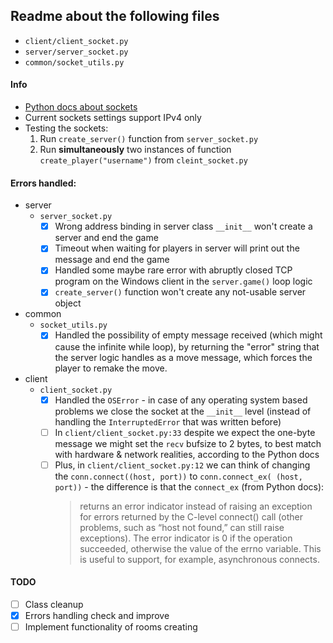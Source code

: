 ## Readme about the following files
- `client/client_socket.py` 
- `server/server_socket.py`
- `common/socket_utils.py`

#### Info
- [Python docs about sockets](https://docs.python.org/3/library/socket.html)
- Current sockets settings support IPv4 only
- Testing the sockets:
    1. Run `create_server()` function from `server_socket.py`
    2. Run **simultaneously** two instances of function `create_player("username")` from `cleint_socket.py`

#### Errors handled:
- server 
    - `server_socket.py`
        - [X] Wrong address binding in server class `__init__` won't create a server and end the game
        - [X] Timeout when waiting for players in server will print out the message and end the game
        - [X] Handled some maybe rare error with abruptly closed TCP program on the Windows client in the 
        `server.game()` loop logic
        - [X] `create_server()` function won't create any not-usable server object
- common 
    - `socket_utils.py`
        - [X] Handled the possibility of empty message received (which might cause the infinite while loop),
        by returning the "error" string that the server logic handles as a move message, which forces the player
        to remake the move. 
- client
    - `client_socket.py`
        - [X] Handled the `OSError` - in case of any operating system based problems we close the socket at the `__init__` level 
        (instead of handling the `InterruptedError` that was written before)
        - [ ] In `client/client_socket.py:33` despite we expect the one-byte message we might set the `recv` bufsize to 2 bytes, 
to best match with hardware & network realities, according to the Python docs
        - [ ] Plus, in `client/client_socket.py:12` we can think of changing the `conn.connect((host, port))` to `conn.connect_ex(
    (host, port))` - the difference is that the `connect_ex` (from Python docs): 
            >returns an error indicator instead of raising an exception for errors returned by 
            the C-level connect() call (other problems, such as “host not found,” can still 
            raise exceptions). The error indicator is 0 if the operation succeeded, 
            otherwise the value of the errno variable. This is useful to support, for example, 
            asynchronous connects.

#### TODO
- [ ] Class cleanup
- [X] Errors handling check and improve
- [ ] Implement functionality of rooms creating
